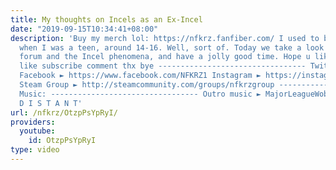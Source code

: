 ```yaml
---
title: My thoughts on Incels as an Ex-Incel
date: "2019-09-15T10:34:41+08:00"
description: 'Buy my merch lol: https://nfkrz.fanfiber.com/ I used to be an incel
  when I was a teen, around 14-16. Well, sort of. Today we take a look at the Incels.me
  forum and the Incel phenomena, and have a jolly good time. Hope u like xoxo smash
  like subscribe comment thx bye --------------------------------- Twitch ► http://www.twitch.tv/nfkrz
  Facebook ► https://www.facebook.com/NFKRZ1 Instagram ► https://instagram.com/roman_nfkrz/
  Steam Group ► http://steamcommunity.com/groups/nfkrzgroup ---------------------------------
  Music: --------------------------------- Outro music ► MajorLeagueWobs/Holder -
  D I S T A N T'
url: /nfkrz/OtzpPsYpRyI/
providers:
  youtube:
    id: OtzpPsYpRyI
type: video
---
```

